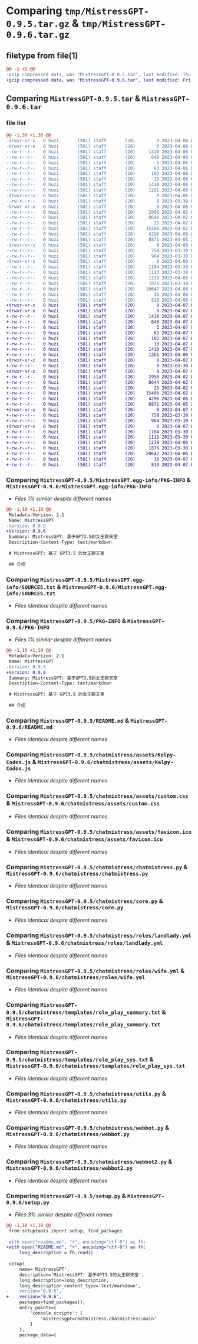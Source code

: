 # Comparing `tmp/MistressGPT-0.9.5.tar.gz` & `tmp/MistressGPT-0.9.6.tar.gz`

## filetype from file(1)

```diff
@@ -1 +1 @@
-gzip compressed data, was "MistressGPT-0.9.5.tar", last modified: Thu Apr  6 02:41:07 2023, max compression
+gzip compressed data, was "MistressGPT-0.9.6.tar", last modified: Fri Apr  7 00:40:45 2023, max compression
```

## Comparing `MistressGPT-0.9.5.tar` & `MistressGPT-0.9.6.tar`

### file list

```diff
@@ -1,30 +1,30 @@
-drwxr-xr-x   0 huzi       (501) staff       (20)        0 2023-04-06 02:41:07.993934 MistressGPT-0.9.5/
-drwxr-xr-x   0 huzi       (501) staff       (20)        0 2023-04-06 02:41:07.990446 MistressGPT-0.9.5/MistressGPT.egg-info/
--rw-r--r--   0 huzi       (501) staff       (20)     1410 2023-04-06 02:41:07.000000 MistressGPT-0.9.5/MistressGPT.egg-info/PKG-INFO
--rw-r--r--   0 huzi       (501) staff       (20)      648 2023-04-06 02:41:07.000000 MistressGPT-0.9.5/MistressGPT.egg-info/SOURCES.txt
--rw-r--r--   0 huzi       (501) staff       (20)        1 2023-04-06 02:41:07.000000 MistressGPT-0.9.5/MistressGPT.egg-info/dependency_links.txt
--rw-r--r--   0 huzi       (501) staff       (20)       63 2023-04-06 02:41:07.000000 MistressGPT-0.9.5/MistressGPT.egg-info/entry_points.txt
--rw-r--r--   0 huzi       (501) staff       (20)      102 2023-04-06 02:41:07.000000 MistressGPT-0.9.5/MistressGPT.egg-info/requires.txt
--rw-r--r--   0 huzi       (501) staff       (20)       13 2023-04-06 02:41:07.000000 MistressGPT-0.9.5/MistressGPT.egg-info/top_level.txt
--rw-r--r--   0 huzi       (501) staff       (20)     1410 2023-04-06 02:41:07.993796 MistressGPT-0.9.5/PKG-INFO
--rw-r--r--   0 huzi       (501) staff       (20)     1261 2023-04-06 00:01:40.000000 MistressGPT-0.9.5/README.md
-drwxr-xr-x   0 huzi       (501) staff       (20)        0 2023-04-06 02:41:07.991829 MistressGPT-0.9.5/chatmistress/
--rw-r--r--   0 huzi       (501) staff       (20)        0 2023-03-30 05:12:33.000000 MistressGPT-0.9.5/chatmistress/__init__.py
-drwxr-xr-x   0 huzi       (501) staff       (20)        0 2023-04-06 02:41:07.992955 MistressGPT-0.9.5/chatmistress/assets/
--rw-r--r--   0 huzi       (501) staff       (20)     2956 2023-04-02 06:57:10.000000 MistressGPT-0.9.5/chatmistress/assets/Kelpy-Codos.js
--rw-r--r--   0 huzi       (501) staff       (20)     8644 2023-04-02 06:57:10.000000 MistressGPT-0.9.5/chatmistress/assets/custom.css
--rw-r--r--   0 huzi       (501) staff       (20)       25 2023-04-02 06:57:10.000000 MistressGPT-0.9.5/chatmistress/assets/custom.js
--rw-r--r--   0 huzi       (501) staff       (20)    15406 2023-04-02 06:57:10.000000 MistressGPT-0.9.5/chatmistress/assets/favicon.ico
--rw-r--r--   0 huzi       (501) staff       (20)     4296 2023-04-06 00:11:42.000000 MistressGPT-0.9.5/chatmistress/chatmistress.py
--rw-r--r--   0 huzi       (501) staff       (20)     8871 2023-04-05 23:52:03.000000 MistressGPT-0.9.5/chatmistress/core.py
-drwxr-xr-x   0 huzi       (501) staff       (20)        0 2023-04-06 02:41:07.993352 MistressGPT-0.9.5/chatmistress/roles/
--rw-r--r--   0 huzi       (501) staff       (20)      758 2023-03-30 00:07:04.000000 MistressGPT-0.9.5/chatmistress/roles/landlady.yml
--rw-r--r--   0 huzi       (501) staff       (20)      964 2023-03-30 04:46:54.000000 MistressGPT-0.9.5/chatmistress/roles/wife.yml
-drwxr-xr-x   0 huzi       (501) staff       (20)        0 2023-04-06 02:41:07.993617 MistressGPT-0.9.5/chatmistress/templates/
--rw-r--r--   0 huzi       (501) staff       (20)     1104 2023-03-30 00:08:37.000000 MistressGPT-0.9.5/chatmistress/templates/role_play_summary.txt
--rw-r--r--   0 huzi       (501) staff       (20)     1113 2023-03-30 00:27:26.000000 MistressGPT-0.9.5/chatmistress/templates/role_play_sys.txt
--rw-r--r--   0 huzi       (501) staff       (20)     1239 2023-04-06 02:40:08.000000 MistressGPT-0.9.5/chatmistress/utils.py
--rw-r--r--   0 huzi       (501) staff       (20)     1876 2023-03-30 05:13:12.000000 MistressGPT-0.9.5/chatmistress/webbot.py
--rw-r--r--   0 huzi       (501) staff       (20)    20647 2023-04-06 00:30:48.000000 MistressGPT-0.9.5/chatmistress/webbot2.py
--rw-r--r--   0 huzi       (501) staff       (20)       38 2023-04-06 02:41:07.993970 MistressGPT-0.9.5/setup.cfg
--rw-r--r--   0 huzi       (501) staff       (20)      819 2023-04-06 02:40:57.000000 MistressGPT-0.9.5/setup.py
+drwxr-xr-x   0 huzi       (501) staff       (20)        0 2023-04-07 00:40:45.532644 MistressGPT-0.9.6/
+drwxr-xr-x   0 huzi       (501) staff       (20)        0 2023-04-07 00:40:45.528035 MistressGPT-0.9.6/MistressGPT.egg-info/
+-rw-r--r--   0 huzi       (501) staff       (20)     1410 2023-04-07 00:40:45.000000 MistressGPT-0.9.6/MistressGPT.egg-info/PKG-INFO
+-rw-r--r--   0 huzi       (501) staff       (20)      648 2023-04-07 00:40:45.000000 MistressGPT-0.9.6/MistressGPT.egg-info/SOURCES.txt
+-rw-r--r--   0 huzi       (501) staff       (20)        1 2023-04-07 00:40:45.000000 MistressGPT-0.9.6/MistressGPT.egg-info/dependency_links.txt
+-rw-r--r--   0 huzi       (501) staff       (20)       63 2023-04-07 00:40:45.000000 MistressGPT-0.9.6/MistressGPT.egg-info/entry_points.txt
+-rw-r--r--   0 huzi       (501) staff       (20)      102 2023-04-07 00:40:45.000000 MistressGPT-0.9.6/MistressGPT.egg-info/requires.txt
+-rw-r--r--   0 huzi       (501) staff       (20)       13 2023-04-07 00:40:45.000000 MistressGPT-0.9.6/MistressGPT.egg-info/top_level.txt
+-rw-r--r--   0 huzi       (501) staff       (20)     1410 2023-04-07 00:40:45.532498 MistressGPT-0.9.6/PKG-INFO
+-rw-r--r--   0 huzi       (501) staff       (20)     1261 2023-04-06 00:01:40.000000 MistressGPT-0.9.6/README.md
+drwxr-xr-x   0 huzi       (501) staff       (20)        0 2023-04-07 00:40:45.529566 MistressGPT-0.9.6/chatmistress/
+-rw-r--r--   0 huzi       (501) staff       (20)        0 2023-03-30 05:12:33.000000 MistressGPT-0.9.6/chatmistress/__init__.py
+drwxr-xr-x   0 huzi       (501) staff       (20)        0 2023-04-07 00:40:45.531156 MistressGPT-0.9.6/chatmistress/assets/
+-rw-r--r--   0 huzi       (501) staff       (20)     2956 2023-04-02 06:57:10.000000 MistressGPT-0.9.6/chatmistress/assets/Kelpy-Codos.js
+-rw-r--r--   0 huzi       (501) staff       (20)     8644 2023-04-02 06:57:10.000000 MistressGPT-0.9.6/chatmistress/assets/custom.css
+-rw-r--r--   0 huzi       (501) staff       (20)       25 2023-04-02 06:57:10.000000 MistressGPT-0.9.6/chatmistress/assets/custom.js
+-rw-r--r--   0 huzi       (501) staff       (20)    15406 2023-04-02 06:57:10.000000 MistressGPT-0.9.6/chatmistress/assets/favicon.ico
+-rw-r--r--   0 huzi       (501) staff       (20)     4296 2023-04-06 00:11:42.000000 MistressGPT-0.9.6/chatmistress/chatmistress.py
+-rw-r--r--   0 huzi       (501) staff       (20)     8871 2023-04-05 23:52:03.000000 MistressGPT-0.9.6/chatmistress/core.py
+drwxr-xr-x   0 huzi       (501) staff       (20)        0 2023-04-07 00:40:45.531630 MistressGPT-0.9.6/chatmistress/roles/
+-rw-r--r--   0 huzi       (501) staff       (20)      758 2023-03-30 00:07:04.000000 MistressGPT-0.9.6/chatmistress/roles/landlady.yml
+-rw-r--r--   0 huzi       (501) staff       (20)      964 2023-03-30 04:46:54.000000 MistressGPT-0.9.6/chatmistress/roles/wife.yml
+drwxr-xr-x   0 huzi       (501) staff       (20)        0 2023-04-07 00:40:45.532164 MistressGPT-0.9.6/chatmistress/templates/
+-rw-r--r--   0 huzi       (501) staff       (20)     1104 2023-03-30 00:08:37.000000 MistressGPT-0.9.6/chatmistress/templates/role_play_summary.txt
+-rw-r--r--   0 huzi       (501) staff       (20)     1113 2023-03-30 00:27:26.000000 MistressGPT-0.9.6/chatmistress/templates/role_play_sys.txt
+-rw-r--r--   0 huzi       (501) staff       (20)     1239 2023-04-06 02:40:08.000000 MistressGPT-0.9.6/chatmistress/utils.py
+-rw-r--r--   0 huzi       (501) staff       (20)     1876 2023-03-30 05:13:12.000000 MistressGPT-0.9.6/chatmistress/webbot.py
+-rw-r--r--   0 huzi       (501) staff       (20)    20647 2023-04-06 00:30:48.000000 MistressGPT-0.9.6/chatmistress/webbot2.py
+-rw-r--r--   0 huzi       (501) staff       (20)       38 2023-04-07 00:40:45.532689 MistressGPT-0.9.6/setup.cfg
+-rw-r--r--   0 huzi       (501) staff       (20)      819 2023-04-07 00:40:32.000000 MistressGPT-0.9.6/setup.py
```

### Comparing `MistressGPT-0.9.5/MistressGPT.egg-info/PKG-INFO` & `MistressGPT-0.9.6/MistressGPT.egg-info/PKG-INFO`

 * *Files 1% similar despite different names*

```diff
@@ -1,10 +1,10 @@
 Metadata-Version: 2.1
 Name: MistressGPT
-Version: 0.9.5
+Version: 0.9.6
 Summary: MistressGPT: 基于GPT3.5的女王聊天室
 Description-Content-Type: text/markdown
 
 # MistressGPT: 基于 GPT3.5 的女王聊天室
 
 ## 介绍
```

### Comparing `MistressGPT-0.9.5/MistressGPT.egg-info/SOURCES.txt` & `MistressGPT-0.9.6/MistressGPT.egg-info/SOURCES.txt`

 * *Files identical despite different names*

### Comparing `MistressGPT-0.9.5/PKG-INFO` & `MistressGPT-0.9.6/PKG-INFO`

 * *Files 1% similar despite different names*

```diff
@@ -1,10 +1,10 @@
 Metadata-Version: 2.1
 Name: MistressGPT
-Version: 0.9.5
+Version: 0.9.6
 Summary: MistressGPT: 基于GPT3.5的女王聊天室
 Description-Content-Type: text/markdown
 
 # MistressGPT: 基于 GPT3.5 的女王聊天室
 
 ## 介绍
```

### Comparing `MistressGPT-0.9.5/README.md` & `MistressGPT-0.9.6/README.md`

 * *Files identical despite different names*

### Comparing `MistressGPT-0.9.5/chatmistress/assets/Kelpy-Codos.js` & `MistressGPT-0.9.6/chatmistress/assets/Kelpy-Codos.js`

 * *Files identical despite different names*

### Comparing `MistressGPT-0.9.5/chatmistress/assets/custom.css` & `MistressGPT-0.9.6/chatmistress/assets/custom.css`

 * *Files identical despite different names*

### Comparing `MistressGPT-0.9.5/chatmistress/assets/favicon.ico` & `MistressGPT-0.9.6/chatmistress/assets/favicon.ico`

 * *Files identical despite different names*

### Comparing `MistressGPT-0.9.5/chatmistress/chatmistress.py` & `MistressGPT-0.9.6/chatmistress/chatmistress.py`

 * *Files identical despite different names*

### Comparing `MistressGPT-0.9.5/chatmistress/core.py` & `MistressGPT-0.9.6/chatmistress/core.py`

 * *Files identical despite different names*

### Comparing `MistressGPT-0.9.5/chatmistress/roles/landlady.yml` & `MistressGPT-0.9.6/chatmistress/roles/landlady.yml`

 * *Files identical despite different names*

### Comparing `MistressGPT-0.9.5/chatmistress/roles/wife.yml` & `MistressGPT-0.9.6/chatmistress/roles/wife.yml`

 * *Files identical despite different names*

### Comparing `MistressGPT-0.9.5/chatmistress/templates/role_play_summary.txt` & `MistressGPT-0.9.6/chatmistress/templates/role_play_summary.txt`

 * *Files identical despite different names*

### Comparing `MistressGPT-0.9.5/chatmistress/templates/role_play_sys.txt` & `MistressGPT-0.9.6/chatmistress/templates/role_play_sys.txt`

 * *Files identical despite different names*

### Comparing `MistressGPT-0.9.5/chatmistress/utils.py` & `MistressGPT-0.9.6/chatmistress/utils.py`

 * *Files identical despite different names*

### Comparing `MistressGPT-0.9.5/chatmistress/webbot.py` & `MistressGPT-0.9.6/chatmistress/webbot.py`

 * *Files identical despite different names*

### Comparing `MistressGPT-0.9.5/chatmistress/webbot2.py` & `MistressGPT-0.9.6/chatmistress/webbot2.py`

 * *Files identical despite different names*

### Comparing `MistressGPT-0.9.5/setup.py` & `MistressGPT-0.9.6/setup.py`

 * *Files 3% similar despite different names*

```diff
@@ -1,18 +1,18 @@
 from setuptools import setup, find_packages
 
-with open("readme.md", "r", encoding="utf-8") as fh:
+with open("README.md", "r", encoding="utf-8") as fh:
     long_description = fh.read()
 
 setup(
     name='MistressGPT',
     description='MistressGPT: 基于GPT3.5的女王聊天室',
     long_description=long_description,
     long_description_content_type='text/markdown',
-    version='0.9.5',
+    version='0.9.6',
     packages=find_packages(),
     entry_points={
         'console_scripts': [
             'mistressgpt=chatmistress.chatmistress:main'
         ]
     },
     package_data={
```

